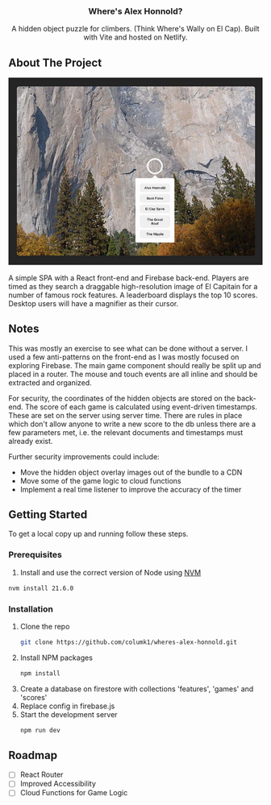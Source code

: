 <a name="readme-top"></a>

<h3 align="center">Where's Alex Honnold?</h3>
  <p align="center">
  A hidden object puzzle for climbers. (Think Where's Wally on El Cap). Built with Vite and hosted on Netlify.
  </p>
</div>

<!-- ABOUT THE PROJECT -->

## About The Project

[![Game Screenshot][game-screenshot]](https://wheres-honnold.netlify.app)

A simple SPA with a React front-end and Firebase back-end. Players are timed as they search a draggable high-resolution image of El Capitain for a number of famous rock features. A leaderboard displays the top 10 scores. Desktop users will have a magnifier as their cursor.

## Notes

This was mostly an exercise to see what can be done without a server. I used a few anti-patterns on the front-end as I was mostly focused on exploring Firebase. The main game component should really be split up and placed in a router. The mouse and touch events are all inline and should be extracted and organized.

For security, the coordinates of the hidden objects are stored on the back-end. The score of each game is calculated using event-driven timestamps. These are set on the server using server time. There are rules in place which don't allow anyone to write a new score to the db unless there are a few parameters met, i.e. the relevant documents and timestamps must already exist.

Further security improvements could include:

- Move the hidden object overlay images out of the bundle to a CDN
- Move some of the game logic to cloud functions
- Implement a real time listener to improve the accuracy of the timer

<!-- GETTING STARTED -->

## Getting Started

To get a local copy up and running follow these steps.

### Prerequisites

1. Install and use the correct version of Node using [NVM](https://github.com/nvm-sh/nvm)

```sh
nvm install 21.6.0
```

### Installation

1. Clone the repo
   ```sh
   git clone https://github.com/columk1/wheres-alex-honnold.git
   ```
2. Install NPM packages
   ```sh
   npm install
   ```
3. Create a database on firestore with collections 'features', 'games' and 'scores'
4. Replace config in firebase.js
5. Start the development server
   ```sh
   npm run dev
   ```
   <!-- ROADMAP -->

## Roadmap

- [ ] React Router
- [ ] Improved Accessibility
- [ ] Cloud Functions for Game Logic

<!-- CONTACT -->

<!-- MARKDOWN LINKS & IMAGES -->
<!-- https://www.markdownguide.org/basic-syntax/#reference-style-links -->

[game-screenshot]: screenshots/game.jpg
